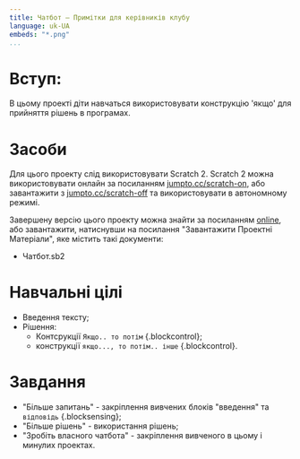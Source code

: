 ```yaml
---
title: Чатбот — Примітки для керівників клубу
language: uk-UA
embeds: "*.png"
...
```


# Вступ:

В цьому проекті діти навчаться використовувати конструкцію 'якщо' для прийняття рішень в програмах.

# Засоби

Для цього проекту слід використовувати Scratch 2. Scratch 2 можна використовувати онлайн за посиланням [jumpto.cc/scratch-on](http://jumpto.cc/scratch-on), або завантажити з [jumpto.cc/scratch-off](http://jumpto.cc/scratch-off) та використовувати в автономному режимі.

Завершену версію цього проекту можна знайти за посиланням [online](http://scratch.mit.edu/projects/26762091/#editor), або завантажити, натиснувши на посилання "Завантажити Проектні Матеріали", яке містить такі документи:

+ Чатбот.sb2

# Навчальні цілі

+ Введення тексту;
+ Рішення: 
    + Контсрукції `Якщо.. то потім` {.blockcontrol};
    + конструкції `якщо..., то потім.. інше` {.blockcontrol}.

# Завдання

+ "Більше запитань" - закріплення вивчених блоків "введення" та `відповідь` {.blocksensing};
+ "Більше рішень" - використання рішень;
+ "Зробіть власного чатбота" - закріплення вивченого в цьому і минулих проектах.